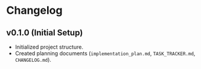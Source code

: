 # Changelog

## v0.1.0 (Initial Setup)

- Initialized project structure.
- Created planning documents (`implementation_plan.md`, `TASK_TRACKER.md`, `CHANGELOG.md`).
